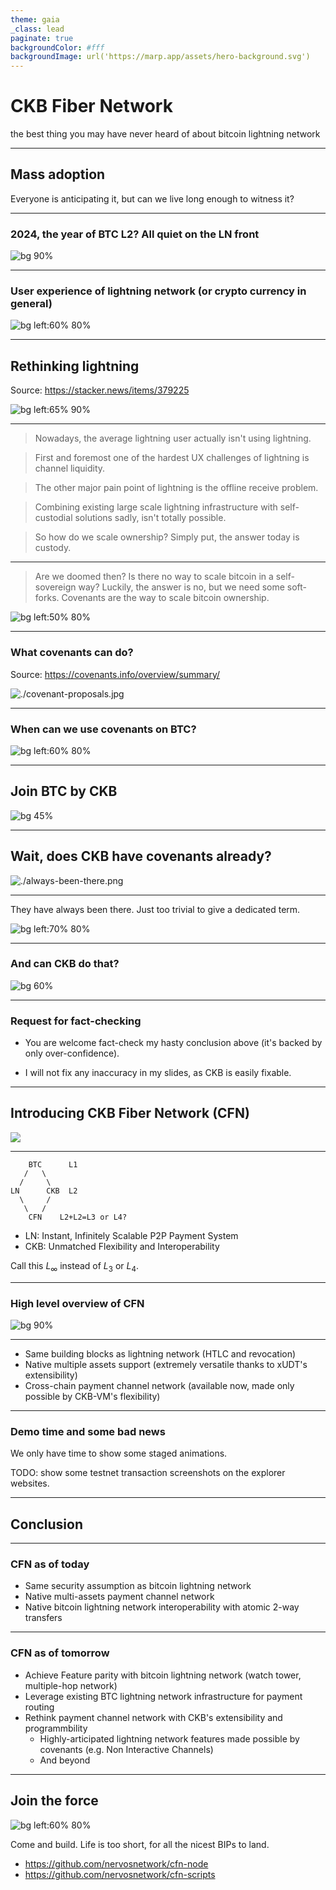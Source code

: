 ```yaml
---
theme: gaia
_class: lead
paginate: true
backgroundColor: #fff
backgroundImage: url('https://marp.app/assets/hero-background.svg')
---
```


# CKB Fiber Network

the best thing you may have never heard of about bitcoin lightning network

---

## Mass adoption

Everyone is anticipating it, but can we live long enough to witness it?

---

### 2024, the year of BTC L2? All quiet on the LN front

![bg 90%](./ln-statistics.png)

---

### User experience of lightning network (or crypto currency in general)

![bg left:60% 80%](./terrible-ux.png)

---


## Rethinking lightning

Source: https://stacker.news/items/379225

![bg left:65% 90%](./rethinking-lightning-screenshot.png)

---

> Nowadays, the average lightning user actually isn't using lightning.

> First and foremost one of the hardest UX challenges of lightning is channel liquidity.

> The other major pain point of lightning is the offline receive problem.

> Combining existing large scale lightning infrastructure with self-custodial solutions sadly, isn't totally possible.

> So how do we scale ownership? Simply put, the answer today is custody.

---

> Are we doomed then? Is there no way to scale bitcoin in a self-sovereign way? Luckily, the answer is no, but we need some soft-forks. Covenants are the way to scale bitcoin ownership.

![bg left:50% 80%](./covenants.jpg)

---

### What covenants can do?

Source: https://covenants.info/overview/summary/

![./covenant-proposals.jpg](./covenant-proposals.jpg)


---

### When can we use covenants on BTC?

![bg left:60% 80%](./covenants-when.png)

---

## Join BTC by CKB

![bg 45%](./spongebob-squarepants-strong.gif)

---

## Wait, does CKB have covenants already?

![./always-been-there.png](./always-been-there.png)

---

They have always been there. Just too trivial to give a dedicated term.

![bg left:70% 80%](./ckb-vm-syscalls.png)

---

### And can CKB do that?

![bg 60%](./ckb-with-footnote.png)

---

### Request for fact-checking

- You are welcome fact-check my hasty conclusion above (it's backed by only over-confidence). 

- I will not fix any inaccuracy in my slides, as CKB is easily fixable.

---

## Introducing CKB Fiber Network (CFN)

![](./cfn=ckb+ln.jpg)

---

```
    BTC      L1
   /   \
  /     \
LN      CKB  L2
  \     /
   \   /
    CFN    L2+L2=L3 or L4?
```

- LN: Instant, Infinitely Scalable P2P Payment System
- CKB: Unmatched Flexibility and Interoperability

Call this $L_\infty$ instead of $L_3$ or $L_4$.

---

### High level overview of CFN

![bg 90%](./cfn-ln.png)

---

- Same building blocks as lightning network (HTLC and revocation)
- Native multiple assets support (extremely versatile thanks to xUDT's extensibility)
- Cross-chain payment channel network (available now, made only possible by CKB-VM's flexibility)

---

### Demo time and some bad news

We only have time to show some staged animations.

TODO: show some testnet transaction screenshots on the explorer websites.

---

## Conclusion

---

### CFN as of today

- Same security assumption as bitcoin lightning network
- Native multi-assets payment channel network
- Native bitcoin lightning network interoperability with atomic 2-way transfers

---

### CFN as of tomorrow

- Achieve Feature parity with bitcoin lightning network (watch tower, multiple-hop network)
- Leverage existing BTC lightning network infrastructure for payment routing
- Rethink payment channel network with CKB's extensibility and programmbility
  - Highly-articipated lightning network features made possible by covenants (e.g. Non Interactive Channels)
  - And beyond

---

## Join the force

![bg left:60% 80%](./friends-are-stronger-together.webp)

Come and build.
Life is too short,
for all the nicest BIPs to land.


- https://github.com/nervosnetwork/cfn-node
- https://github.com/nervosnetwork/cfn-scripts